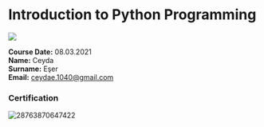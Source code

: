 # Introduction to Python Programming
![](img/newlogo.png)

**Course Date:** 08.03.2021  
**Name:** Ceyda  
**Surname:** Eşer  
**Email:** ceydae.1040@gmail.com



### Certification
![28763870647422](https://user-images.githubusercontent.com/76183510/117899554-0a427000-b2d0-11eb-8608-b3aa1d137457.png)


